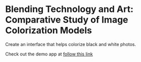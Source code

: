 # Blending Technology and Art: Comparative Study of Image Colorization Models
Create an interface that helps colorize black and white photos.

Check out the demo app at [follow this link](https://huggingface.co/spaces/ChiKyi/Colorization )
